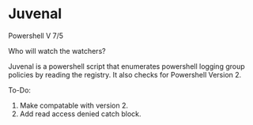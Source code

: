 # Juvenal

Powershell V 7/5

Who will watch the watchers?

Juvenal is a powershell script that enumerates powershell logging group policies by reading the registry. It also checks for Powershell Version 2.

To-Do:

1. Make compatable with version 2.
2. Add read access denied catch block.

